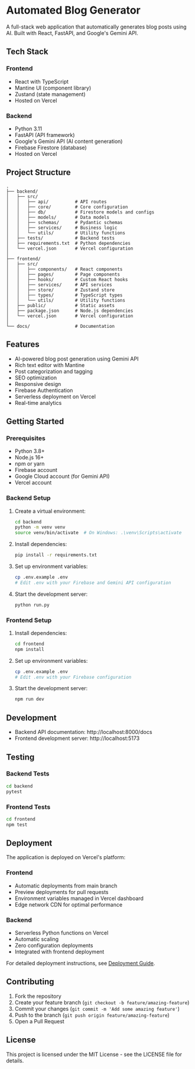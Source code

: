 # Automated Blog Generator

A full-stack web application that automatically generates blog posts using AI. Built with React, FastAPI, and Google's Gemini API.

## Tech Stack

### Frontend
- React with TypeScript
- Mantine UI (component library)
- Zustand (state management)
- Hosted on Vercel

### Backend
- Python 3.11
- FastAPI (API framework)
- Google's Gemini API (AI content generation)
- Firebase Firestore (database)
- Hosted on Vercel

## Project Structure

```
.
├── backend/
│   ├── src/
│   │   ├── api/          # API routes
│   │   ├── core/         # Core configuration
│   │   ├── db/           # Firestore models and configs
│   │   ├── models/       # Data models
│   │   ├── schemas/      # Pydantic schemas
│   │   ├── services/     # Business logic
│   │   └── utils/        # Utility functions
│   ├── tests/            # Backend tests
│   ├── requirements.txt  # Python dependencies
│   └── vercel.json       # Vercel configuration
│
├── frontend/
│   ├── src/
│   │   ├── components/   # React components
│   │   ├── pages/        # Page components
│   │   ├── hooks/        # Custom React hooks
│   │   ├── services/     # API services
│   │   ├── store/        # Zustand store
│   │   ├── types/        # TypeScript types
│   │   └── utils/        # Utility functions
│   ├── public/           # Static assets
│   ├── package.json      # Node.js dependencies
│   └── vercel.json       # Vercel configuration
│
└── docs/                 # Documentation
```

## Features

- AI-powered blog post generation using Gemini API
- Rich text editor with Mantine
- Post categorization and tagging
- SEO optimization
- Responsive design
- Firebase Authentication
- Serverless deployment on Vercel
- Real-time analytics

## Getting Started

### Prerequisites

- Python 3.8+
- Node.js 16+
- npm or yarn
- Firebase account
- Google Cloud account (for Gemini API)
- Vercel account

### Backend Setup

1. Create a virtual environment:
   ```bash
   cd backend
   python -m venv venv
   source venv/bin/activate  # On Windows: .\venv\Scripts\activate
   ```

2. Install dependencies:
   ```bash
   pip install -r requirements.txt
   ```

3. Set up environment variables:
   ```bash
   cp .env.example .env
   # Edit .env with your Firebase and Gemini API configuration
   ```

4. Start the development server:
   ```bash
   python run.py
   ```

### Frontend Setup

1. Install dependencies:
   ```bash
   cd frontend
   npm install
   ```

2. Set up environment variables:
   ```bash
   cp .env.example .env
   # Edit .env with your Firebase configuration
   ```

3. Start the development server:
   ```bash
   npm run dev
   ```

## Development

- Backend API documentation: http://localhost:8000/docs
- Frontend development server: http://localhost:5173

## Testing

### Backend Tests
```bash
cd backend
pytest
```

### Frontend Tests
```bash
cd frontend
npm test
```

## Deployment

The application is deployed on Vercel's platform:

### Frontend
- Automatic deployments from main branch
- Preview deployments for pull requests
- Environment variables managed in Vercel dashboard
- Edge network CDN for optimal performance

### Backend
- Serverless Python functions on Vercel
- Automatic scaling
- Zero configuration deployments
- Integrated with frontend deployment

For detailed deployment instructions, see [Deployment Guide](docs/deployment/README.md).

## Contributing

1. Fork the repository
2. Create your feature branch (`git checkout -b feature/amazing-feature`)
3. Commit your changes (`git commit -m 'Add some amazing feature'`)
4. Push to the branch (`git push origin feature/amazing-feature`)
5. Open a Pull Request

## License

This project is licensed under the MIT License - see the LICENSE file for details. 
